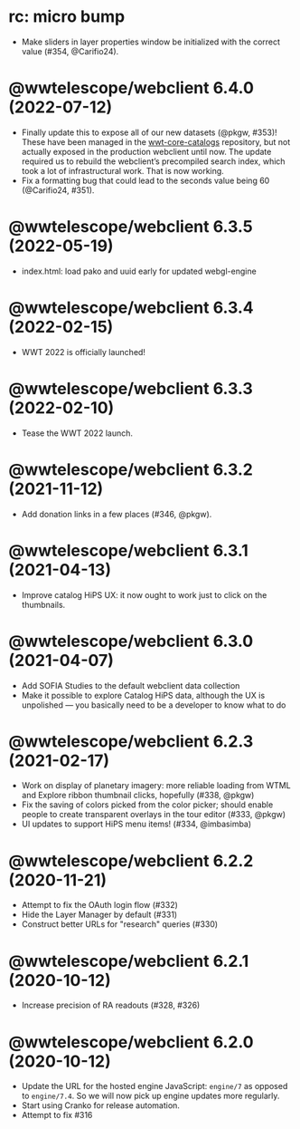 # rc: micro bump

- Make sliders in layer properties window be initialized with the correct value
  (#354, @Carifio24).


# @wwtelescope/webclient 6.4.0 (2022-07-12)

- Finally update this to expose all of our new datasets (@pkgw, #353)! These
  have been managed in the [wwt-core-catalogs][wcc] repository, but not actually
  exposed in the production webclient until now. The update required us to
  rebuild the webclient’s precompiled search index, which took a lot of
  infrastructural work. That is now working.
- Fix a formatting bug that could lead to the seconds value being 60 (@Carifio24, #351).

[wcc]: https://github.com/WorldWideTelescope/wwt-core-catalogs/


# @wwtelescope/webclient 6.3.5 (2022-05-19)

- index.html: load pako and uuid early for updated webgl-engine

# @wwtelescope/webclient 6.3.4 (2022-02-15)

- WWT 2022 is officially launched!

# @wwtelescope/webclient 6.3.3 (2022-02-10)

- Tease the WWT 2022 launch.

# @wwtelescope/webclient 6.3.2 (2021-11-12)

- Add donation links in a few places (#346, @pkgw).

# @wwtelescope/webclient 6.3.1 (2021-04-13)

- Improve catalog HiPS UX: it now ought to work just to click on the thumbnails.

# @wwtelescope/webclient 6.3.0 (2021-04-07)

- Add SOFIA Studies to the default webclient data collection
- Make it possible to explore Catalog HiPS data, although the UX is unpolished —
  you basically need to be a developer to know what to do

# @wwtelescope/webclient 6.2.3 (2021-02-17)

- Work on display of planetary imagery: more reliable loading from WTML
  and Explore ribbon thumbnail clicks, hopefully (#338, @pkgw)
- Fix the saving of colors picked from the color picker; should enable
  people to create transparent overlays in the tour editor (#333, @pkgw)
- UI updates to support HiPS menu items! (#334, @imbasimba)

# @wwtelescope/webclient 6.2.2 (2020-11-21)

- Attempt to fix the OAuth login flow (#332)
- Hide the Layer Manager by default (#331)
- Construct better URLs for "research" queries (#330)

# @wwtelescope/webclient 6.2.1 (2020-10-12)

- Increase precision of RA readouts (#328, #326)

# @wwtelescope/webclient 6.2.0 (2020-10-12)

- Update the URL for the hosted engine JavaScript: `engine/7` as opposed to
  `engine/7.4`. So we will now pick up engine updates more regularly.
- Start using Cranko for release automation.
- Attempt to fix #316

